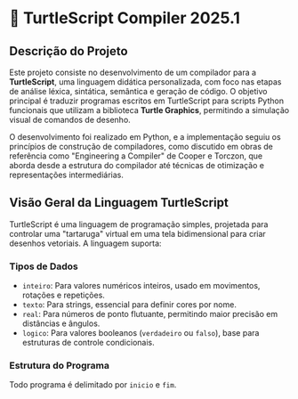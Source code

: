 # 🐢 TurtleScript Compiler 2025.1

## Descrição do Projeto

Este projeto consiste no desenvolvimento de um compilador para a **TurtleScript**, uma linguagem didática personalizada, com foco nas etapas de análise léxica, sintática, semântica e geração de código. O objetivo principal é traduzir programas escritos em TurtleScript para scripts Python funcionais que utilizam a biblioteca **Turtle Graphics**, permitindo a simulação visual de comandos de desenho.

O desenvolvimento foi realizado em Python, e a implementação seguiu os princípios de construção de compiladores, como discutido em obras de referência como "Engineering a Compiler" de Cooper e Torczon, que aborda desde a estrutura do compilador até técnicas de otimização e representações intermediárias.

## Visão Geral da Linguagem TurtleScript

TurtleScript é uma linguagem de programação simples, projetada para controlar uma "tartaruga" virtual em uma tela bidimensional para criar desenhos vetoriais. A linguagem suporta:

### Tipos de Dados
*   `inteiro`: Para valores numéricos inteiros, usado em movimentos, rotações e repetições.
*   `texto`: Para strings, essencial para definir cores por nome.
*   `real`: Para números de ponto flutuante, permitindo maior precisão em distâncias e ângulos.
*   `logico`: Para valores booleanos (`verdadeiro` ou `falso`), base para estruturas de controle condicionais.

### Estrutura do Programa
Todo programa é delimitado por `inicio` e `fim`.